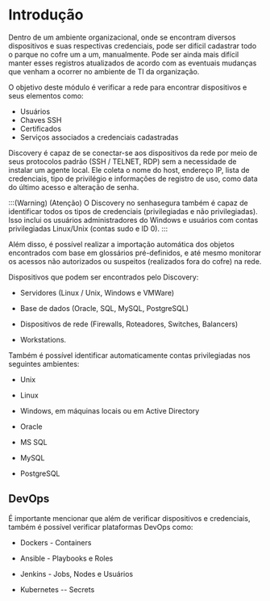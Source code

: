 # Introdução

Dentro de um ambiente organizacional, onde se encontram diversos dispositivos e suas respectivas credenciais, pode ser difícil cadastrar todo o parque no cofre um a um, manualmente. Pode ser ainda mais difícil manter esses registros atualizados de acordo com as eventuais mudanças que venham a ocorrer no ambiente de TI da organização.

O objetivo deste módulo é verificar a rede para encontrar dispositivos e seus elementos como:

- Usuários
- Chaves SSH
- Certificados
- Serviços associados a credenciais cadastradas

Discovery é capaz de se conectar-se aos dispositivos da rede por meio de seus protocolos padrão (SSH / TELNET, RDP) sem a necessidade de instalar um agente local. Ele coleta o nome do host, endereço IP, lista de credenciais, tipo de privilégio e informações de registro de uso, como data do último acesso e alteração de senha.

:::(Warning) (Atenção)
O Discovery no senhasegura também é capaz de identificar todos os tipos de credenciais (privilegiadas e não privilegiadas). Isso inclui os usuários administradores do Windows e usuários com contas privilegiadas Linux/Unix (contas sudo e ID 0).
:::

Além disso, é possível realizar a importação automática dos objetos encontrados com base em glossários pré-definidos, e até mesmo monitorar os acessos não autorizados ou suspeitos (realizados fora do cofre) na rede.

Dispositivos que podem ser encontrados pelo Discovery:

- Servidores (Linux / Unix, Windows e VMWare)

- Base de dados (Oracle, SQL, MySQL, PostgreSQL)

- Dispositivos de rede (Firewalls, Roteadores, Switches, Balancers)

- Workstations.

Também é possível identificar automaticamente contas privilegiadas nos seguintes ambientes:

- Unix

- Linux

- Windows, em máquinas locais ou em Active Directory

- Oracle

- MS SQL

- MySQL

- PostgreSQL

## DevOps

É importante mencionar que além de verificar dispositivos e credenciais, também é possível verificar plataformas DevOps como:

- Dockers - Containers

- Ansible - Playbooks e Roles

- Jenkins - Jobs, Nodes e Usuários

- Kubernetes -- Secrets
